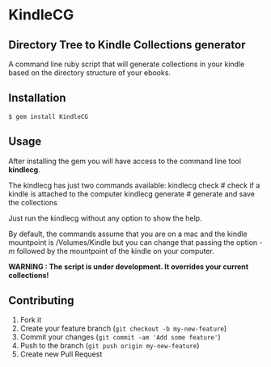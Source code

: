 # KindleCG
## Directory Tree to Kindle Collections generator

A command line ruby script that will generate collections in your kindle based on the directory structure of your ebooks.

## Installation

    $ gem install KindleCG

## Usage

After installing the gem you will have access to the command line tool **kindlecg**.

The kindlecg has just two commands available:
  kindlecg check           # check if a kindle is attached to the computer
  kindlecg generate        # generate and save the collections

Just run the kindlecg without any option to show the help.

By default, the commands assume that you are on a mac and the kindle mountpoint is /Volumes/Kindle but you can change that passing 
the option *-m* followed by the mountpoint of the kindle on your computer.

__WARNING : The script is under development. It overrides your current collections!__

## Contributing

1. Fork it
2. Create your feature branch (`git checkout -b my-new-feature`)
3. Commit your changes (`git commit -am 'Add some feature'`)
4. Push to the branch (`git push origin my-new-feature`)
5. Create new Pull Request

